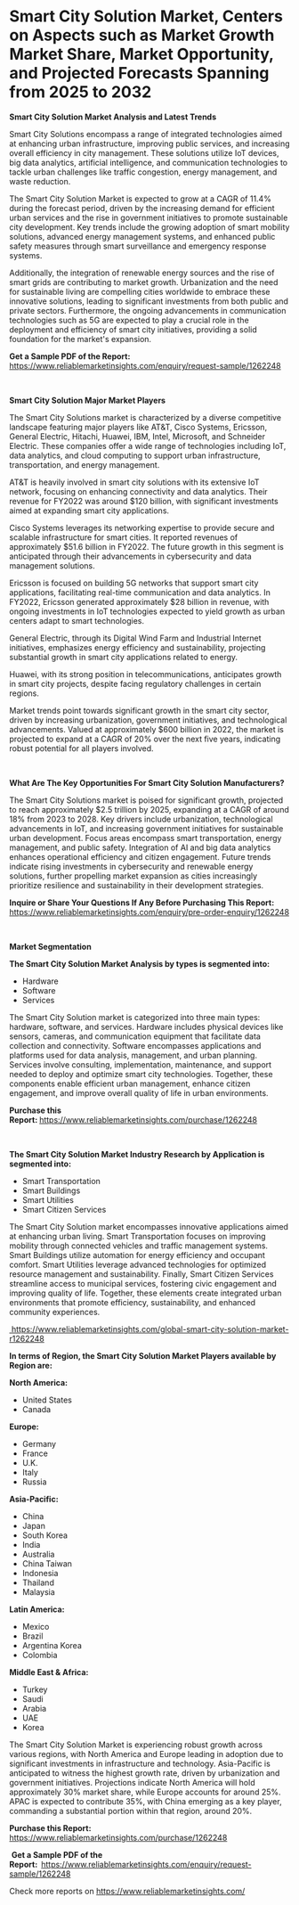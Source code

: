 <p><h1>Smart City Solution Market, Centers on Aspects such as Market Growth Market Share, Market Opportunity, and Projected Forecasts Spanning from 2025 to 2032</h1></p><p><strong>Smart City Solution Market Analysis and Latest Trends</strong></p>
<p><p>Smart City Solutions encompass a range of integrated technologies aimed at enhancing urban infrastructure, improving public services, and increasing overall efficiency in city management. These solutions utilize IoT devices, big data analytics, artificial intelligence, and communication technologies to tackle urban challenges like traffic congestion, energy management, and waste reduction. </p><p>The Smart City Solution Market is expected to grow at a CAGR of 11.4% during the forecast period, driven by the increasing demand for efficient urban services and the rise in government initiatives to promote sustainable city development. Key trends include the growing adoption of smart mobility solutions, advanced energy management systems, and enhanced public safety measures through smart surveillance and emergency response systems.</p><p>Additionally, the integration of renewable energy sources and the rise of smart grids are contributing to market growth. Urbanization and the need for sustainable living are compelling cities worldwide to embrace these innovative solutions, leading to significant investments from both public and private sectors. Furthermore, the ongoing advancements in communication technologies such as 5G are expected to play a crucial role in the deployment and efficiency of smart city initiatives, providing a solid foundation for the market's expansion.</p></p>
<p><strong>Get a Sample PDF of the Report:&nbsp;</strong> <a href="https://www.reliablemarketinsights.com/enquiry/request-sample/1262248?utm_campaign=1558&utm_medium=2&utm_source=Github&utm_content=ia&utm_term=09032025&utm_id=smart-city-solution">https://www.reliablemarketinsights.com/enquiry/request-sample/1262248</a></p>
<p>&nbsp;</p>
<p><strong>Smart City Solution Major Market Players</strong></p>
<p><p>The Smart City Solutions market is characterized by a diverse competitive landscape featuring major players like AT&T, Cisco Systems, Ericsson, General Electric, Hitachi, Huawei, IBM, Intel, Microsoft, and Schneider Electric. These companies offer a wide range of technologies including IoT, data analytics, and cloud computing to support urban infrastructure, transportation, and energy management.</p><p>AT&T is heavily involved in smart city solutions with its extensive IoT network, focusing on enhancing connectivity and data analytics. Their revenue for FY2022 was around $120 billion, with significant investments aimed at expanding smart city applications.</p><p>Cisco Systems leverages its networking expertise to provide secure and scalable infrastructure for smart cities. It reported revenues of approximately $51.6 billion in FY2022. The future growth in this segment is anticipated through their advancements in cybersecurity and data management solutions.</p><p>Ericsson is focused on building 5G networks that support smart city applications, facilitating real-time communication and data analytics. In FY2022, Ericsson generated approximately $28 billion in revenue, with ongoing investments in IoT technologies expected to yield growth as urban centers adapt to smart technologies.</p><p>General Electric, through its Digital Wind Farm and Industrial Internet initiatives, emphasizes energy efficiency and sustainability, projecting substantial growth in smart city applications related to energy.</p><p>Huawei, with its strong position in telecommunications, anticipates growth in smart city projects, despite facing regulatory challenges in certain regions.</p><p>Market trends point towards significant growth in the smart city sector, driven by increasing urbanization, government initiatives, and technological advancements. Valued at approximately $600 billion in 2022, the market is projected to expand at a CAGR of 20% over the next five years, indicating robust potential for all players involved.</p></p>
<p>&nbsp;</p>
<p><strong>What Are The Key Opportunities For Smart City Solution Manufacturers?</strong></p>
<p><p>The Smart City Solutions market is poised for significant growth, projected to reach approximately $2.5 trillion by 2025, expanding at a CAGR of around 18% from 2023 to 2028. Key drivers include urbanization, technological advancements in IoT, and increasing government initiatives for sustainable urban development. Focus areas encompass smart transportation, energy management, and public safety. Integration of AI and big data analytics enhances operational efficiency and citizen engagement. Future trends indicate rising investments in cybersecurity and renewable energy solutions, further propelling market expansion as cities increasingly prioritize resilience and sustainability in their development strategies.</p></p>
<p><strong>Inquire or Share Your Questions If Any Before Purchasing This Report:</strong> <a href="https://www.reliablemarketinsights.com/enquiry/pre-order-enquiry/1262248?utm_campaign=1558&utm_medium=2&utm_source=Github&utm_content=ia&utm_term=09032025&utm_id=smart-city-solution">https://www.reliablemarketinsights.com/enquiry/pre-order-enquiry/1262248</a></p>
<p>&nbsp;</p>
<p><strong>Market Segmentation</strong></p>
<p><strong>The Smart City Solution Market Analysis by types is segmented into:</strong></p>
<p><ul><li>Hardware</li><li>Software</li><li>Services</li></ul></p>
<p><p>The Smart City Solution market is categorized into three main types: hardware, software, and services. Hardware includes physical devices like sensors, cameras, and communication equipment that facilitate data collection and connectivity. Software encompasses applications and platforms used for data analysis, management, and urban planning. Services involve consulting, implementation, maintenance, and support needed to deploy and optimize smart city technologies. Together, these components enable efficient urban management, enhance citizen engagement, and improve overall quality of life in urban environments.</p></p>
<p><strong>Purchase this Report:&nbsp;</strong><a href="https://www.reliablemarketinsights.com/purchase/1262248?utm_campaign=1558&utm_medium=2&utm_source=Github&utm_content=ia&utm_term=09032025&utm_id=smart-city-solution">https://www.reliablemarketinsights.com/purchase/1262248</a></p>
<p>&nbsp;</p>
<p><strong>The Smart City Solution Market Industry Research by Application is segmented into:</strong></p>
<p><ul><li>Smart Transportation</li><li>Smart Buildings</li><li>Smart Utilities</li><li>Smart Citizen Services</li></ul></p>
<p><p>The Smart City Solution market encompasses innovative applications aimed at enhancing urban living. Smart Transportation focuses on improving mobility through connected vehicles and traffic management systems. Smart Buildings utilize automation for energy efficiency and occupant comfort. Smart Utilities leverage advanced technologies for optimized resource management and sustainability. Finally, Smart Citizen Services streamline access to municipal services, fostering civic engagement and improving quality of life. Together, these elements create integrated urban environments that promote efficiency, sustainability, and enhanced community experiences.</p></p>
<p><a href="https://www.reliablemarketinsights.com/global-smart-city-solution-market-r1262248?utm_campaign=1558&utm_medium=2&utm_source=Github&utm_content=ia&utm_term=09032025&utm_id=smart-city-solution">&nbsp;https://www.reliablemarketinsights.com/global-smart-city-solution-market-r1262248</a></p>
<p><strong>In terms of Region, the Smart City Solution Market Players available by Region are:</strong></p>
<p>
    <p> <strong> North America: </strong>
        <ul>
            <li>United States</li>
            <li>Canada</li>
        </ul>
        </p> 
    <p> <strong> Europe: </strong>
        <ul>
            <li>Germany</li>
            <li>France</li>
            <li>U.K.</li>
            <li>Italy</li>
            <li>Russia</li>
        </ul>
        </p> 
    <p> <strong> Asia-Pacific: </strong>
        <ul>
            <li>China</li>
            <li>Japan</li>
            <li>South Korea</li>
            <li>India</li>
            <li>Australia</li>
            <li>China Taiwan</li>
            <li>Indonesia</li>
            <li>Thailand</li>
            <li>Malaysia</li>
        </ul>
        </p> 
    <p> <strong> Latin America: </strong>
        <ul>
            <li>Mexico</li>
            <li>Brazil</li>
            <li>Argentina Korea</li>
            <li>Colombia</li>
        </ul>
        </p> 
    <p> <strong> Middle East & Africa: </strong>
        <ul>
            <li>Turkey</li>
            <li>Saudi</li>
            <li>Arabia</li>
            <li>UAE</li>
            <li>Korea</li>
        </ul>
    </p>
    </p>
<p><p>The Smart City Solution Market is experiencing robust growth across various regions, with North America and Europe leading in adoption due to significant investments in infrastructure and technology. Asia-Pacific is anticipated to witness the highest growth rate, driven by urbanization and government initiatives. Projections indicate North America will hold approximately 30% market share, while Europe accounts for around 25%. APAC is expected to contribute 35%, with China emerging as a key player, commanding a substantial portion within that region, around 20%.</p></p>
<p><strong>Purchase this Report: </strong><a href="https://www.reliablemarketinsights.com/purchase/1262248?utm_campaign=1558&utm_medium=2&utm_source=Github&utm_content=ia&utm_term=09032025&utm_id=smart-city-solution">https://www.reliablemarketinsights.com/purchase/1262248</a></p>
<p>&nbsp;<strong>Get a Sample PDF of the Report:&nbsp;&nbsp;</strong><a href="https://www.reliablemarketinsights.com/enquiry/request-sample/1262248?utm_campaign=1558&utm_medium=2&utm_source=Github&utm_content=ia&utm_term=09032025&utm_id=smart-city-solution">https://www.reliablemarketinsights.com/enquiry/request-sample/1262248</a></p>
<p><strong></strong></p>
<p>Check more reports on <a href="https://www.reliablemarketinsights.com/?utm_campaign=1558&utm_medium=2&utm_source=Github&utm_content=ia&utm_term=09032025&utm_id=smart-city-solution">https://www.reliablemarketinsights.com/</a></p>